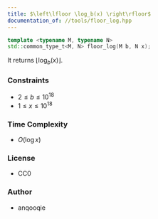 ```yaml
---
title: $\left\lfloor \log_b(x) \right\rfloor$
documentation_of: //tools/floor_log.hpp
---
```


```cpp
template <typename M, typename N>
std::common_type_t<M, N> floor_log(M b, N x);
```

It returns $\left\lfloor \log_b(x) \right\rfloor$.

### Constraints
- $2 \leq b \leq 10^{18}$
- $1 \leq x \leq 10^{18}$

### Time Complexity
- $O(\log x)$

### License
- CC0

### Author
- anqooqie

